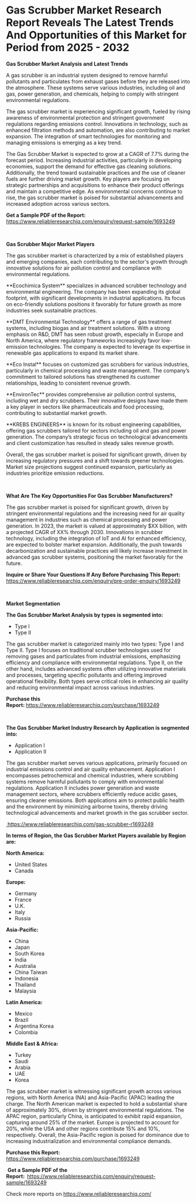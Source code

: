 <p><h1>Gas Scrubber Market Research Report Reveals The Latest Trends And Opportunities of this Market for Period from 2025 - 2032</h1></p><p><strong>Gas Scrubber Market Analysis and Latest Trends</strong></p>
<p><p>A gas scrubber is an industrial system designed to remove harmful pollutants and particulates from exhaust gases before they are released into the atmosphere. These systems serve various industries, including oil and gas, power generation, and chemicals, helping to comply with stringent environmental regulations.</p><p>The gas scrubber market is experiencing significant growth, fueled by rising awareness of environmental protection and stringent government regulations regarding emissions control. Innovations in technology, such as enhanced filtration methods and automation, are also contributing to market expansion. The integration of smart technologies for monitoring and managing emissions is emerging as a key trend.</p><p>The Gas Scrubber Market is expected to grow at a CAGR of 7.7% during the forecast period. Increasing industrial activities, particularly in developing economies, support the demand for effective gas cleaning solutions. Additionally, the trend toward sustainable practices and the use of cleaner fuels are further driving market growth. Key players are focusing on strategic partnerships and acquisitions to enhance their product offerings and maintain a competitive edge. As environmental concerns continue to rise, the gas scrubber market is poised for substantial advancements and increased adoption across various sectors.</p></p>
<p><strong>Get a Sample PDF of the Report:&nbsp;</strong> <a href="https://www.reliableresearchiq.com/enquiry/request-sample/1693249?utm_campaign=1087&utm_medium=2&utm_source=Github&utm_content=ia&utm_term=08012025&utm_id=gas-scrubber">https://www.reliableresearchiq.com/enquiry/request-sample/1693249</a></p>
<p>&nbsp;</p>
<p><strong>Gas Scrubber Major Market Players</strong></p>
<p><p>The gas scrubber market is characterized by a mix of established players and emerging companies, each contributing to the sector's growth through innovative solutions for air pollution control and compliance with environmental regulations.</p><p>**Ecochimica System** specializes in advanced scrubber technology and environmental engineering. The company has been expanding its global footprint, with significant developments in industrial applications. Its focus on eco-friendly solutions positions it favorably for future growth as more industries seek sustainable practices.</p><p>**DMT Environmental Technology** offers a range of gas treatment systems, including biogas and air treatment solutions. With a strong emphasis on R&D, DMT has seen robust growth, especially in Europe and North America, where regulatory frameworks increasingly favor low-emission technologies. The company is expected to leverage its expertise in renewable gas applications to expand its market share.</p><p>**Eco Instal** focuses on customized gas scrubbers for various industries, particularly in chemical processing and waste management. The company’s commitment to tailored solutions has strengthened its customer relationships, leading to consistent revenue growth. </p><p>**EnvironTec** provides comprehensive air pollution control systems, including wet and dry scrubbers. Their innovative designs have made them a key player in sectors like pharmaceuticals and food processing, contributing to substantial market growth.</p><p>**KREBS ENGINEERS** is known for its robust engineering capabilities, offering gas scrubbers tailored for sectors including oil and gas and power generation. The company’s strategic focus on technological advancements and client customization has resulted in steady sales revenue growth.</p><p>Overall, the gas scrubber market is poised for significant growth, driven by increasing regulatory pressures and a shift towards greener technologies. Market size projections suggest continued expansion, particularly as industries prioritize emission reductions.</p></p>
<p>&nbsp;</p>
<p><strong>What Are The Key Opportunities For Gas Scrubber Manufacturers?</strong></p>
<p><p>The gas scrubber market is poised for significant growth, driven by stringent environmental regulations and the increasing need for air quality management in industries such as chemical processing and power generation. In 2023, the market is valued at approximately $XX billion, with a projected CAGR of XX% through 2030. Innovations in scrubber technology, including the integration of IoT and AI for enhanced efficiency, are expected to bolster market expansion. Additionally, the push towards decarbonization and sustainable practices will likely increase investment in advanced gas scrubber systems, positioning the market favorably for the future.</p></p>
<p><strong>Inquire or Share Your Questions If Any Before Purchasing This Report:</strong> <a href="https://www.reliableresearchiq.com/enquiry/pre-order-enquiry/1693249?utm_campaign=1087&utm_medium=2&utm_source=Github&utm_content=ia&utm_term=08012025&utm_id=gas-scrubber">https://www.reliableresearchiq.com/enquiry/pre-order-enquiry/1693249</a></p>
<p>&nbsp;</p>
<p><strong>Market Segmentation</strong></p>
<p><strong>The Gas Scrubber Market Analysis by types is segmented into:</strong></p>
<p><ul><li>Type I</li><li>Type II</li></ul></p>
<p><p>The gas scrubber market is categorized mainly into two types: Type I and Type II. Type I focuses on traditional scrubber technologies used for removing gases and particulates from industrial emissions, emphasizing efficiency and compliance with environmental regulations. Type II, on the other hand, includes advanced systems often utilizing innovative materials and processes, targeting specific pollutants and offering improved operational flexibility. Both types serve critical roles in enhancing air quality and reducing environmental impact across various industries.</p></p>
<p><strong>Purchase this Report:&nbsp;</strong><a href="https://www.reliableresearchiq.com/purchase/1693249?utm_campaign=1087&utm_medium=2&utm_source=Github&utm_content=ia&utm_term=08012025&utm_id=gas-scrubber">https://www.reliableresearchiq.com/purchase/1693249</a></p>
<p>&nbsp;</p>
<p><strong>The Gas Scrubber Market Industry Research by Application is segmented into:</strong></p>
<p><ul><li>Application I</li><li>Application II</li></ul></p>
<p><p>The gas scrubber market serves various applications, primarily focused on industrial emissions control and air quality enhancement. Application I encompasses petrochemical and chemical industries, where scrubbing systems remove harmful pollutants to comply with environmental regulations. Application II includes power generation and waste management sectors, where scrubbers efficiently reduce acidic gases, ensuring cleaner emissions. Both applications aim to protect public health and the environment by minimizing airborne toxins, thereby driving technological advancements and market growth in the gas scrubber sector.</p></p>
<p><a href="https://www.reliableresearchiq.com/gas-scrubber-r1693249?utm_campaign=1087&utm_medium=2&utm_source=Github&utm_content=ia&utm_term=08012025&utm_id=gas-scrubber">&nbsp;https://www.reliableresearchiq.com/gas-scrubber-r1693249</a></p>
<p><strong>In terms of Region, the Gas Scrubber Market Players available by Region are:</strong></p>
<p>
    <p> <strong> North America: </strong>
        <ul>
            <li>United States</li>
            <li>Canada</li>
        </ul>
        </p> 
    <p> <strong> Europe: </strong>
        <ul>
            <li>Germany</li>
            <li>France</li>
            <li>U.K.</li>
            <li>Italy</li>
            <li>Russia</li>
        </ul>
        </p> 
    <p> <strong> Asia-Pacific: </strong>
        <ul>
            <li>China</li>
            <li>Japan</li>
            <li>South Korea</li>
            <li>India</li>
            <li>Australia</li>
            <li>China Taiwan</li>
            <li>Indonesia</li>
            <li>Thailand</li>
            <li>Malaysia</li>
        </ul>
        </p> 
    <p> <strong> Latin America: </strong>
        <ul>
            <li>Mexico</li>
            <li>Brazil</li>
            <li>Argentina Korea</li>
            <li>Colombia</li>
        </ul>
        </p> 
    <p> <strong> Middle East & Africa: </strong>
        <ul>
            <li>Turkey</li>
            <li>Saudi</li>
            <li>Arabia</li>
            <li>UAE</li>
            <li>Korea</li>
        </ul>
    </p>
    </p>
<p><p>The gas scrubber market is witnessing significant growth across various regions, with North America (NA) and Asia-Pacific (APAC) leading the charge. The North American market is expected to hold a substantial share of approximately 30%, driven by stringent environmental regulations. The APAC region, particularly China, is anticipated to exhibit rapid expansion, capturing around 25% of the market. Europe is projected to account for 20%, while the USA and other regions contribute 15% and 10%, respectively. Overall, the Asia-Pacific region is poised for dominance due to increasing industrialization and environmental compliance demands.</p></p>
<p><strong>Purchase this Report: </strong><a href="https://www.reliableresearchiq.com/purchase/1693249?utm_campaign=1087&utm_medium=2&utm_source=Github&utm_content=ia&utm_term=08012025&utm_id=gas-scrubber">https://www.reliableresearchiq.com/purchase/1693249</a></p>
<p>&nbsp;<strong>Get a Sample PDF of the Report:&nbsp;&nbsp;</strong><a href="https://www.reliableresearchiq.com/enquiry/request-sample/1693249?utm_campaign=1087&utm_medium=2&utm_source=Github&utm_content=ia&utm_term=08012025&utm_id=gas-scrubber">https://www.reliableresearchiq.com/enquiry/request-sample/1693249</a></p>
<p><strong></strong></p>
<p>Check more reports on <a href="https://www.reliableresearchiq.com/?utm_campaign=1087&utm_medium=2&utm_source=Github&utm_content=ia&utm_term=08012025&utm_id=gas-scrubber">https://www.reliableresearchiq.com/</a></p>
